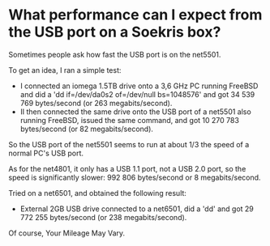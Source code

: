 # What performance can I expect from the USB port on a Soekris box?

Sometimes people ask how fast the USB port is on the net5501.

To get an idea, I ran a simple test: 

*  I connected an iomega 1.5TB drive onto a 3,6 GHz PC running FreeBSD and did a 'dd if=/dev/da0s2 of=/dev/null bs=1048576' and got 34 539 769 bytes/second (or 263 megabits/second).
*  II then connected the same drive onto the USB port of a net5501 also running FreeBSD, issued the same command, and got 10 270 783 bytes/second (or 82 megabits/second).

So the USB port of the net5501 seems to run at about 1/3 the speed of a normal PC's USB port.

As for the net4801, it only has a USB 1.1 port, not a USB 2.0 port, so the speed is significantly slower: 992 806 bytes/second or 8 megabits/second.

Tried on a net6501, and obtained the following result:

*  External 2GB USB drive connected to a net6501, did a 'dd' and got 29 772 255 bytes/second (or 238 megabits/second).

Of course, Your Mileage May Vary.
